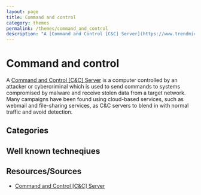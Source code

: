 ```yaml
---
layout: page
title: Command and control
category: themes
permalink: /themes/command_and_control
description: "A [Command and Control [C&C] Server](https://www.trendmicro.com/vinfo/us/security/definition/command-and-control-server) is a computer controlled by an attacker or cybercriminal which is used to send commands to systems compromised by malware and receive stolen data from a target network. Many campaigns have been found using cloud-based services, such as webmail and file-sharing services, as C&C servers to blend in with normal traffic and avoid detection."
---
```

# Command and control

A [Command and Control [C&C] Server](https://www.trendmicro.com/vinfo/us/security/definition/command-and-control-server) is a computer controlled by an attacker or cybercriminal which is used to send commands to systems compromised by malware and receive stolen data from a target network. Many campaigns have been found using cloud-based services, such as webmail and file-sharing services, as C&C servers to blend in with normal traffic and avoid detection.

## Categories


## Well known techneqiues


## Resources/Sources

* [Command and Control [C&C] Server](https://www.trendmicro.com/vinfo/us/security/definition/command-and-control-server)
